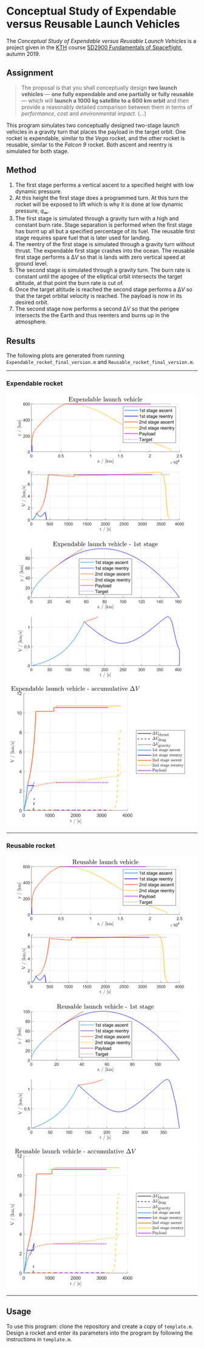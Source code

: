 # Conceptual Study of Expendable versus Reusable Launch Vehicles

The *Conceptual Study of Expendable versus Reusable Launch Vehicles* is a project given in the [KTH](https://www.kth.se) course [SD2900 Fundamentals of Spaceflight](https://www.kth.se/student/kurser/kurs/SD2900?l=en), autumn 2019.

## Assignment

>The proposal is that you shall conceptually design **two launch vehicles** — **one fully expendable and one partially or fully reusable** — which will **launch a 1000 kg satellite to a 600 km orbit** and then provide a reasonably detailed comparison between them in terms of *performance*, *cost* and *environmental impact*. (...)

This program simulates two conceptually designed two-stage launch vehicles in a gravity turn that places the payload in the target orbit. One rocket is expendable, similar to the *Vega* rocket, and the other rocket is reusable, similar to the *Falcon 9* rocket. Both ascent and reentry is simulated for both stage.

## Method

1. The first stage performs a vertical ascent to a specified height with low dynamic pressure.
2. At this height the first stage does a programmed turn. At this turn the rocket will be exposed to lift which is why it is done at low dynamic pressure, *q<sub>&#8734;</sub>*.
3. The first stage is simulated through a gravity turn with a high and constant burn rate. Stage separation is performed when the first stage has burnt up all but a specified percentage of its fuel. The reusable first stage requires spare fuel that is later used for landing.
4. The reentry of the first stage is simulated through a gravity turn without thrust. The expendable first stage crashes into the ocean. The reusable first stage performs a &#916;*V* so that is lands with zero vertical speed at ground level. 
5. The second stage is simulated through a gravity turn. The burn rate is constant until the apogee of the elliptical orbit intersects the target altitude, at that point the burn rate is cut of.
6. Once the target altitude is reached the second stage performs a &#916;*V* so that the target orbital velocity is reached. The payload is now in its desired orbit.
7. The second stage now performs a second &#916;*V* so that the perigee intersects the the Earth and thus reenters and burns up in the atmosphere.

## Results

The following plots are generated from running `Expendable_rocket_final_version.m` and `Reusable_rocket_final_version.m`.

---

### Expendable rocket

![Expendable launch vehicle](Expendable_launch_vehicle.png)
![Expendable launch vehicle - 1st stage](Expendable_launch_vehicle_-_1st_stage.png)
![Expendable launch vehicle - delta V](Expendable_launch_vehicle_-_delta_V.png)

---

### Reusable rocket

![Reusable launch vehicle](Reusable_launch_vehicle.png)
![Reusable launch vehicle - 1st stage](Reusable_launch_vehicle_-_1st_stage.png)
![Reusable launch vehicle - delta V](Reusable_launch_vehicle_-_delta_V.png)

---

## Usage

To use this program: clone the repository and create a copy of `template.m`. Design a rocket and enter its parameters into the program by following the instructions in `template.m`.
